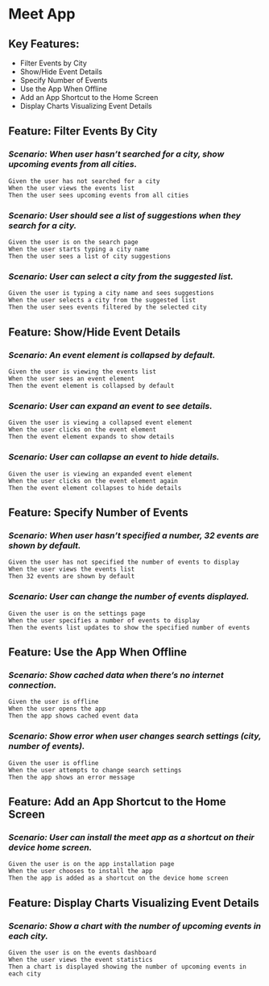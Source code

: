 # Meet App

## Key Features:
- Filter Events by City
- Show/Hide Event Details
- Specify Number of Events
- Use the App When Offline
- Add an App Shortcut to the Home Screen
- Display Charts Visualizing Event Details



## Feature: Filter Events By City

  ### *Scenario: When user hasn’t searched for a city, show upcoming events from all cities.*
    Given the user has not searched for a city
    When the user views the events list
    Then the user sees upcoming events from all cities

  ### *Scenario: User should see a list of suggestions when they search for a city.*
    Given the user is on the search page
    When the user starts typing a city name
    Then the user sees a list of city suggestions

  ### *Scenario: User can select a city from the suggested list.*
    Given the user is typing a city name and sees suggestions
    When the user selects a city from the suggested list
    Then the user sees events filtered by the selected city



## Feature: Show/Hide Event Details

  ### *Scenario: An event element is collapsed by default.*
    Given the user is viewing the events list
    When the user sees an event element
    Then the event element is collapsed by default

  ### *Scenario: User can expand an event to see details.*
    Given the user is viewing a collapsed event element
    When the user clicks on the event element
    Then the event element expands to show details

  ### *Scenario: User can collapse an event to hide details.*
    Given the user is viewing an expanded event element
    When the user clicks on the event element again
    Then the event element collapses to hide details



## Feature: Specify Number of Events

  ### *Scenario: When user hasn’t specified a number, 32 events are shown by default.*
    Given the user has not specified the number of events to display
    When the user views the events list
    Then 32 events are shown by default

  ### *Scenario: User can change the number of events displayed.*
    Given the user is on the settings page
    When the user specifies a number of events to display
    Then the events list updates to show the specified number of events



## Feature: Use the App When Offline

  ### *Scenario: Show cached data when there’s no internet connection.*
    Given the user is offline
    When the user opens the app
    Then the app shows cached event data

  ### *Scenario: Show error when user changes search settings (city, number of events).*
    Given the user is offline
    When the user attempts to change search settings
    Then the app shows an error message



## Feature: Add an App Shortcut to the Home Screen

  ### *Scenario: User can install the meet app as a shortcut on their device home screen.*
    Given the user is on the app installation page
    When the user chooses to install the app
    Then the app is added as a shortcut on the device home screen



## Feature: Display Charts Visualizing Event Details

  ### *Scenario: Show a chart with the number of upcoming events in each city.*
    Given the user is on the events dashboard
    When the user views the event statistics
    Then a chart is displayed showing the number of upcoming events in each city
